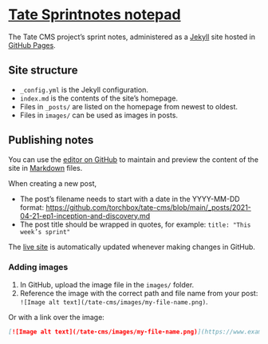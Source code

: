 # [Tate Sprintnotes notepad](https://torchbox.github.io/tate-cms/)

The Tate CMS project’s sprint notes, administered as a [Jekyll](https://jekyllrb.com/) site hosted in [GitHub Pages](https://pages.github.com/).

## Site structure

- `_config.yml` is the Jekyll configuration.
- `index.md` is the contents of the site’s homepage.
- Files in `_posts/` are listed on the homepage from newest to oldest.
- Files in `images/` can be used as images in posts.

## Publishing notes

You can use the [editor on GitHub](https://github.com/torchbox/tate-cms/edit/gh-pages/index.md) to maintain and preview the content of the site in [Markdown](https://guides.github.com/features/mastering-markdown/) files.

When creating a new post,

- The post’s filename needs to start with a date in the YYYY-MM-DD format: https://github.com/torchbox/tate-cms/blob/main/_posts/2021-04-21-ep1-inception-and-discovery.md
- The post title should be wrapped in quotes, for example: `title: "This week’s sprint"`

The [live site](https://torchbox.github.io/tate-cms/) is automatically updated whenever making changes in GitHub.

### Adding images

1. In GitHub, upload the image file in the `images/` folder.
2. Reference the image with the correct path and file name from your post: `![Image alt text](/tate-cms/images/my-file-name.png)`.

Or with a link over the image:

```markdown
[![Image alt text](/tate-cms/images/my-file-name.png)](https://www.example.com/)
```
